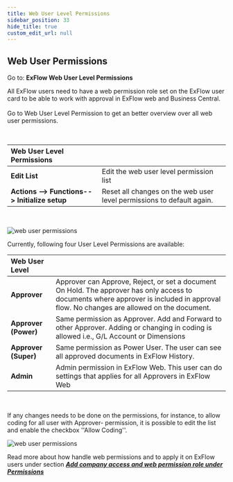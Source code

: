 ```yaml
---
title: Web User Level Permissions
sidebar_position: 33
hide_title: true
custom_edit_url: null
---
```

## Web User Permissions

Go to: **ExFlow Web User Level Permissions** 

All ExFlow users need to have a web permission role set on the ExFlow user card to be able to work with approval in ExFlow web and Business Central.<br/><br/>
Go to Web User Level Permission to get an better overview over all web user permissions.


<br/>
 

|Web User Level Permissions |    |
|:-|:-|
|**Edit List**| Edit the web user level permission list
|**Actions --> Functions-- > Initialize setup**|  Reset all changes on the web user level permissions to default again.

<br/>



![web user permissions](@site/static/img/media/exflow-web-user-level-permissions-001.png)


Currently, following four User Level Permissions are available:<br/>


| Web User Level |    |
|:-|:-|
|**Approver**| Approver can Approve, Reject, or set a document On Hold. The approver has only access to documents where approver is included in approval flow. No changes are allowed on the document.
|**Approver (Power)**|  Same permission as Approver. Add and Forward to other Approver. Adding or changing in coding is allowed i.e., G/L Account or Dimensions
|**Approver (Super)**|  Same permission as Power User. The  user can see all approved documents in ExFlow History.
|**Admin**|  Admin permission in ExFlow Web. This user can do settings that applies for all Approvers in ExFlow Web

<br/>

If any changes needs to be done on the permissions, for instance, to allow coding for all user with Approver- permission, it is possible to edit the list and enable the checkbox ''Allow Coding''. 
<br/>

![web user permissions](@site/static/img/media/exflow-web-user-level-permissions-002.png)


Read more about how handle web permissions and to apply it on ExFlow users under section [***Add company access and web permission role under Permissions***](https://docs.signupsoftware.com/business-central/docs/user-manual/business-functionality/exflow-user#add-company-access-and-web-permission-role-under-permissions)
